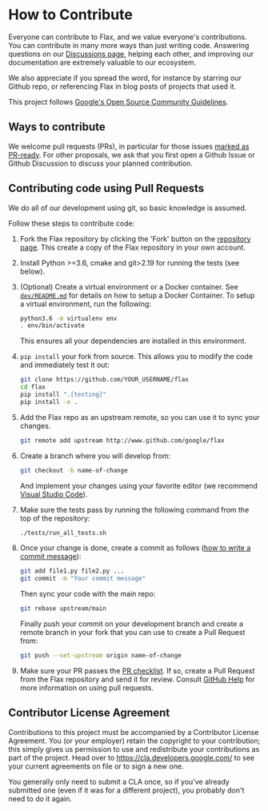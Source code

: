 # How to Contribute

Everyone can contribute to Flax, and we value everyone's contributions. 
You can contribute in many more ways than just writing code. Answering questions
on our [Discussions page](https://github.com/google/flax/discussions), helping
each other, and improving our documentation are extremely valuable to our
ecosystem.

We also appreciate if you spread the word, for instance by starring our Github
repo, or referencing Flax in blog posts of projects that used it.

This project follows
[Google's Open Source Community Guidelines](https://opensource.google/conduct/).

## Ways to contribute

We welcome pull requests (PRs), in particular for those issues
[marked as PR-ready](https://github.com/google/flax/issues?q=is%3Aopen+is%3Aissue+label%3A%22Status%3A+pull+requests+welcome%22). For other proposals, we ask that you first open a Github Issue or
Github Discussion to discuss your planned contribution.

## Contributing code using Pull Requests

We do all of our development using git, so basic knowledge is assumed.

Follow these steps to contribute code:

1. Fork the Flax repository by clicking the 'Fork' button on the
   [repository page](http://www.github.com/google/flax). This create a copy
   of the Flax repository in your own account.

2. Install Python >=3.6, cmake and git>2.19 for running the tests (see below).

3. (Optional) Create a virtual environment or a Docker container. See 
   [`dev/README.md`](https://github.com/google/flax/blob/main/dev/README.md)
   for details on how to setup a Docker Container. To setup a virtual environment,
   run the following:

   ```bash
   python3.6 -m virtualenv env
   . env/bin/activate
   ```
  
   This ensures all your dependencies are installed in this environment.

4. `pip install` your fork from source. This allows you to modify the code
   and immediately test it out:

   ```bash
   git clone https://github.com/YOUR_USERNAME/flax
   cd flax
   pip install ".[testing]"
   pip install -e .
   ```

5. Add the Flax repo as an upstream remote, so you can use it to sync your
   changes.

   ```bash
   git remote add upstream http://www.github.com/google/flax
   ```


6. Create a branch where you will develop from:

   ```bash
   git checkout -b name-of-change
   ```

   And implement your changes using your favorite editor (we recommend
   [Visual Studio Code](https://code.visualstudio.com/)).

7. Make sure the tests pass by running the following command from the top of
   the repository:

   ```bash
   ./tests/run_all_tests.sh
   ```

8. Once your change is done, create a commit as follows 
   ([how to write a commit message](https://chris.beams.io/posts/git-commit/)):

   ```bash
   git add file1.py file2.py ...
   git commit -m "Your commit message"
   ```

   Then sync your code with the main repo:

   ```bash
   git rebase upstream/main
   ```

   Finally push your commit on your development branch and create a remote 
   branch in your fork that you can use to create a Pull Request from:

   ```bash
   git push --set-upstream origin name-of-change
   ```

9. Make sure your PR passes the 
   [PR checklist](https://github.com/google/flax/blob/main/.github/pull_request_template.md#checklist).
   If so, create a Pull Request from the Flax repository and send it for review.
   Consult [GitHub Help](https://help.github.com/articles/about-pull-requests/)
   for more information on using pull requests.

## Contributor License Agreement

Contributions to this project must be accompanied by a Contributor License
Agreement. You (or your employer) retain the copyright to your contribution;
this simply gives us permission to use and redistribute your contributions as
part of the project. Head over to <https://cla.developers.google.com/> to see
your current agreements on file or to sign a new one.

You generally only need to submit a CLA once, so if you've already submitted one
(even if it was for a different project), you probably don't need to do it
again.
